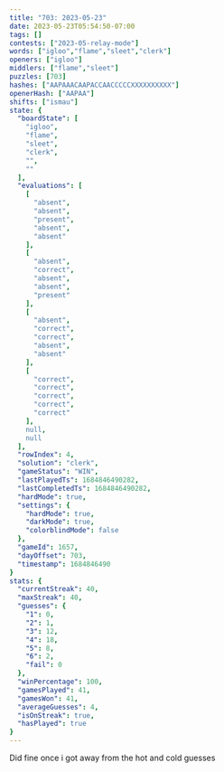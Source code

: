 ```yaml
---
title: "703: 2023-05-23"
date: 2023-05-23T05:54:50-07:00
tags: []
contests: ["2023-05-relay-mode"]
words: ["igloo","flame","sleet","clerk"]
openers: ["igloo"]
middlers: ["flame","sleet"]
puzzles: [703]
hashes: ["AAPAAACAAPACCAACCCCCXXXXXXXXXX"]
openerHash: ["AAPAA"]
shifts: ["ismau"]
state: {
  "boardState": [
    "igloo",
    "flame",
    "sleet",
    "clerk",
    "",
    ""
  ],
  "evaluations": [
    [
      "absent",
      "absent",
      "present",
      "absent",
      "absent"
    ],
    [
      "absent",
      "correct",
      "absent",
      "absent",
      "present"
    ],
    [
      "absent",
      "correct",
      "correct",
      "absent",
      "absent"
    ],
    [
      "correct",
      "correct",
      "correct",
      "correct",
      "correct"
    ],
    null,
    null
  ],
  "rowIndex": 4,
  "solution": "clerk",
  "gameStatus": "WIN",
  "lastPlayedTs": 1684846490282,
  "lastCompletedTs": 1684846490282,
  "hardMode": true,
  "settings": {
    "hardMode": true,
    "darkMode": true,
    "colorblindMode": false
  },
  "gameId": 1657,
  "dayOffset": 703,
  "timestamp": 1684846490
}
stats: {
  "currentStreak": 40,
  "maxStreak": 40,
  "guesses": {
    "1": 0,
    "2": 1,
    "3": 12,
    "4": 18,
    "5": 8,
    "6": 2,
    "fail": 0
  },
  "winPercentage": 100,
  "gamesPlayed": 41,
  "gamesWon": 41,
  "averageGuesses": 4,
  "isOnStreak": true,
  "hasPlayed": true
}
---
```

<!-- more -->
Did fine once i got away from the hot and cold guesses
